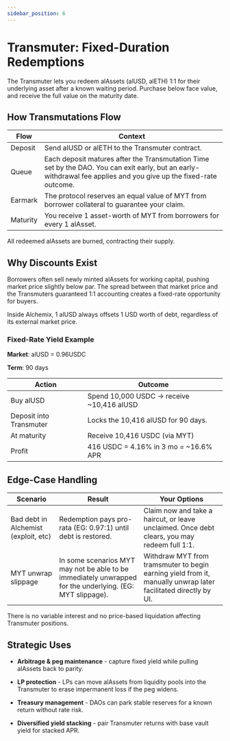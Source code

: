 ```yaml
---
sidebar_position: 6
---
```


# Transmuter: Fixed-Duration Redemptions

The Transmuter lets you redeem alAssets (alUSD, alETH) 1:1 for their underlying asset after a known waiting period. Purchase below face value, and receive the full value on the maturity date.

## How Transmutations Flow

| Flow     | Context                                                                                                                                                           |
| -------- | ----------------------------------------------------------------------------------------------------------------------------------------------------------------- |
| Deposit  | Send alUSD or alETH to the Transmuter contract.                                                                                                                   |
| Queue    | Each deposit matures after the Transmutation Time set by the DAO. You can exit early, but an early-withdrawal fee applies and you give up the fixed-rate outcome. |
| Earmark  | The protocol reserves an equal value of MYT from borrower collateral to guarantee your claim.                                                                     |
| Maturity | You receive 1 asset-worth of MYT from borrowers for every 1 alAsset.                                                                                              |

All redeemed alAssets are burned, contracting their supply.

## Why Discounts Exist

Borrowers often sell newly minted alAssets for working capital, pushing market price slightly below par. The spread between that market price and the Transmuters guaranteed 1:1 accounting creates a fixed-rate opportunity for buyers.

Inside Alchemix, 1 alUSD always offsets 1 USD worth of debt, regardless of its external market price.

### Fixed-Rate Yield Example

**Market**: alUSD = 0.96USDC

**Term**: 90 days

| Action                  | Outcome                                    |
| ----------------------- | ------------------------------------------ |
| Buy alUSD               | Spend 10,000 USDC → receive \~10,416 alUSD |
| Deposit into Transmuter | Locks the 10,416 alUSD for 90 days.        |
| At maturity             | Receive 10,416 USDC (via MYT)              |
| Profit                  | 416 USDC = 4.16% in 3 mo = \~16.6% APR     |

## Edge-Case Handling

| Scenario                             | Result                                                                                                    | Your Options                                                                                                   |
| ------------------------------------ | --------------------------------------------------------------------------------------------------------- | -------------------------------------------------------------------------------------------------------------- |
| Bad debt in Alchemist (exploit, etc) | Redemption pays pro-rata (EG: 0.97:1) until debt is restored.                                             | Claim now and take a haircut, or leave unclaimed. Once debt clears, you may redeem full 1:1.                   |
| MYT unwrap slippage                  | In some scenarios MYT may not be able to be immediately unwrapped for the underlying. (EG: MYT slippage). | Withdraw MYT from tramsmuter to begin earning yield from it, manually unwrap later facilitated directly by UI. |

There is no variable interest and no price-based liquidation affecting Transmuter positions.

## Strategic Uses

- **Arbitrage & peg maintenance** - capture fixed yield while pulling alAssets back to parity.

- **LP protection** - LPs can move alAssets from liquidity pools into the Transmuter to erase impermanent loss if the peg widens.

- **Treasury management** - DAOs can park stable reserves for a known return without rate risk.

- **Diversified yield stacking** - pair Transmuter returns with base vault yield for stacked APR.
